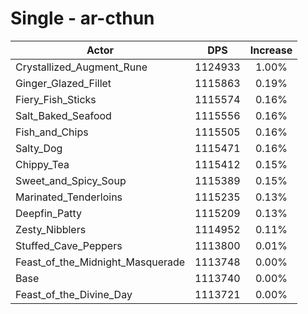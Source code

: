 # Single - ar-cthun
| Actor | DPS | Increase |
|---|:---:|:---:|
|Crystallized_Augment_Rune|1124933|1.00%|
|Ginger_Glazed_Fillet|1115863|0.19%|
|Fiery_Fish_Sticks|1115574|0.16%|
|Salt_Baked_Seafood|1115556|0.16%|
|Fish_and_Chips|1115505|0.16%|
|Salty_Dog|1115471|0.16%|
|Chippy_Tea|1115412|0.15%|
|Sweet_and_Spicy_Soup|1115389|0.15%|
|Marinated_Tenderloins|1115235|0.13%|
|Deepfin_Patty|1115209|0.13%|
|Zesty_Nibblers|1114952|0.11%|
|Stuffed_Cave_Peppers|1113800|0.01%|
|Feast_of_the_Midnight_Masquerade|1113748|0.00%|
|Base|1113740|0.00%|
|Feast_of_the_Divine_Day|1113721|0.00%|
